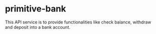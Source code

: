 # primitive-bank
This API service is to provide functionalities like check balance, withdraw and deposit into a bank account.
